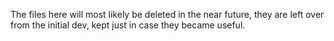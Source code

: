The files here will most likely be deleted in the near future, they are left over from the initial dev, kept just in case they became useful.